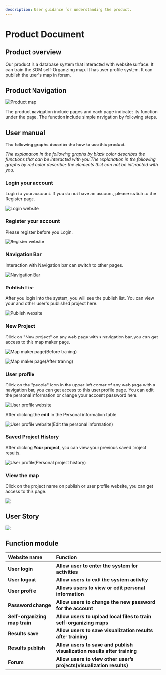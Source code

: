 ```yaml
---
description: User guidance for understanding the product.
---
```


# Product Document

## Product overview

Our product is a database system that interacted with website surface. It can train the SOM self-Organizing map. It has user profile system. It can publish the user's map in forum. 

## Product Navigation

![Product map](.gitbook/assets/eaba2eb7067a75eb0bc823cd1aebb60.png)

The product navigation include pages and each page indicates its function under the page. The function include simple navigation by following steps.

## User manual

The following graphs describe the how to use this product.

_The explanation in the following graphs by black color describes the functions that can be interacted with you.The explanation in the following graphs by red color describes the elements that can not be interacted with you._

### Login your account

Login to your account. If you do not have an account, please switch to the Register page.

![Login website](.gitbook/assets/system-documentation-15-.png)

### Register your account

Please register before you Login.

![Register website](.gitbook/assets/system-documentation.png)

### Navigation Bar

Interaction with Navigation bar can switch to other pages.

![Navigation Bar](.gitbook/assets/system-documentation-4-.png)

### Publish List

After you login into the system, you will see the publish list. You can view your and other user's published project here.

![Publish website](.gitbook/assets/system-documentation-5-.png)

### New Project

Click on "New project" on any web page with a navigation bar, you can get access to this map maker page.

![Map maker page\(Before traning\)](.gitbook/assets/system-documentation-8-.png)



![Map maker page\(After traning\)](.gitbook/assets/system-documentation-9-.png)



### User profile

Click on the "people" icon in the upper left corner of any web page with a navigation bar,  you can get access to this user profile page. You can edit the personal information or change your account password here. 

![User profile website](.gitbook/assets/system-documentation-10-.png)

After clicking the **edit** in the Personal information table

![User profile website\(Edit the personal information\)](.gitbook/assets/system-documentation-12-.png)



### Saved Project History

After clicking **Your project,** you can view your previous saved project results.

![User profile\(Personal project history\)](.gitbook/assets/system-documentation-13-.png)

### View the map

Click on the project name on publish or user profile website, you can get access to this page.

![](.gitbook/assets/system-documentation-14-.png)

## User Story

![](.gitbook/assets/image%20%281%29.png)

## Function module

| Website name | Function |
| :--- | :--- |
| **User login** | **Allow user to enter the system for activities** |
| **User logout** | **Allow users to exit the system activity** |
| **User profile** | **Allows users to view or edit personal information** |
| **Password change** | **Allow users to change the new password for the account** |
| **Self-organizing map train** | **Allow users to upload local files to train self-organizing maps** |
| **Results save** | **Allow users to save visualization results after training** |
| **Results publish** | **Allow users to save and publish visualization results after training** |
| **Forum** | **Allow users to view other user’s projects\(visualization results\)** |



